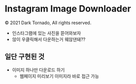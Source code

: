 # Instagram Image Downloader

© 2021 Dark Tornado, All rights reserved.

* 인스타그램에 있는 사진을 뜯어와보자
* 않이 우클릭해서 다운하는거 웨않댄돼??

## 일단 구현된 것
* 이미지 하나만 다운로드 하기
  * 웹페이지 미리보기 이미지라 바로 접근 가능
